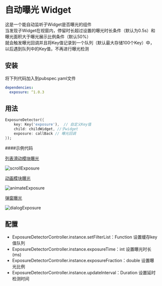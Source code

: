 自动曝光 Widget
====
这是一个能自动监听子Widget是否曝光的组件<br/>
当发现子Widget在视窗内，停留时长超过设置的曝光时长条件（默认为0.5s）和曝光面积大于曝光展示比例条件（默认50%）<br/>
就会触发曝光回调并且将Key值记录到一个队列（默认最大存储100个Key）中，以后遇到队列中的Key值，不再进行曝光检测

安装
----

将下列代码加入到pubspec.yaml文件
```yaml
dependencies:
  exposure: ^1.0.3
```

用法
----
```dart
ExposureDetector({
    key: Key('exposure'),  // 自定义Key值
    child: childWidget, //子widget
    exposure: callBack // 曝光回调
});
```
####示例代码

[列表滑动模块曝光](./example/exposureScrollExample.dart)

![scrollExposure](./assets/scrollExposure.gif)

[动画模块曝光](./example/exposureAnimateExample.dart)

![animateExposure](./assets/animateExposure.gif)

[弹窗曝光](./example/exposureDialogExample.dart)

![dialogExposure](./assets/dialogExposure.gif)

配置
---

* ExposureDetectorController.instance.setFilterList：Function 设置缓存key值队列<br/>
* ExposureDetectorController.instance.exposureTime：int 设置曝光时长 (ms)<br/>
* ExposureDetectorController.instance.exposureFraction：double 设置曝光比例<br/>
* ExposureDetectorController.instance.updateInterval：Duration 设置延时检测时间